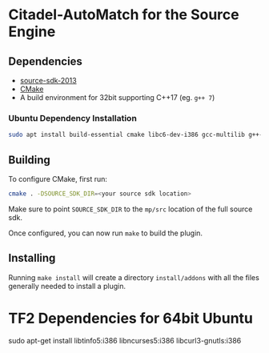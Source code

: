 # Citadel-AutoMatch for the Source Engine

## Dependencies

* [source-sdk-2013](https://github.com/ValveSoftware/source-sdk-2013)
* [CMake](https://cmake.org/)
* A build environment for 32bit supporting C++17 (eg. `g++ 7`)

### Ubuntu Dependency Installation

```bash
sudo apt install build-essential cmake libc6-dev-i386 gcc-multilib g++-7-multilib libcurl4-openssl-dev:i386
```

## Building

To configure CMake, first run:

```bash
cmake . -DSOURCE_SDK_DIR=<your source sdk location>
```

Make sure to point `SOURCE_SDK_DIR` to the `mp/src` location of the full source
sdk.

Once configured, you can now run `make` to build the plugin.

## Installing

Running `make install` will create a directory `install/addons` with all the
files generally needed to install a plugin.

# TF2 Dependencies for 64bit Ubuntu

sudo apt-get install libtinfo5:i386 libncurses5:i386 libcurl3-gnutls:i386
